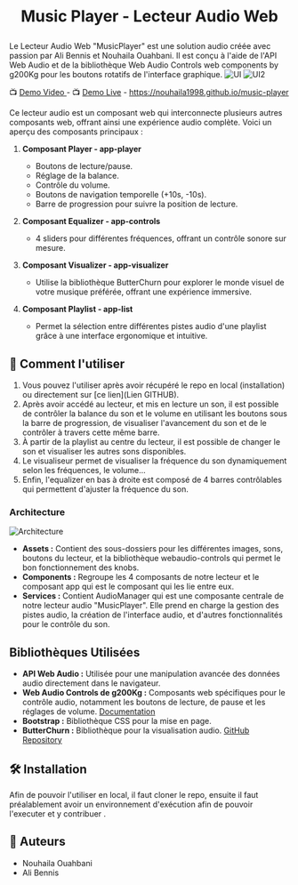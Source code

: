 # <p align="center">Music Player - Lecteur Audio Web </p>

Le Lecteur Audio Web "MusicPlayer" est une solution audio créée avec passion par Ali Bennis et Nouhaila Ouahbani. Il est conçu à l'aide de l'API Web Audio et de la bibliothèque Web Audio Controls web components by g200Kg pour les boutons rotatifs de l'interface graphique.
![UI](https://github.com/Nouhaila1998/music-player/assets/54882041/ab4a795c-fd76-402f-9837-0a573510ebaa)
![UI2](https://github.com/Nouhaila1998/music-player/assets/54882041/118212f3-b867-4d9b-b2e0-379e4551ece8)

📺 [Demo Video ](https://nouhaila1998.github.io/music-player/) - 
📺 [Demo Live](https://nouhaila1998.github.io/music-player/) - https://nouhaila1998.github.io/music-player

Ce lecteur audio est un composant web qui interconnecte plusieurs autres composants web, offrant ainsi une expérience audio complète. Voici un aperçu des composants principaux :

1. **Composant Player - app-player**
   - Boutons de lecture/pause.
   - Réglage de la balance.
   - Contrôle du volume.
   - Boutons de navigation temporelle (+10s, -10s).
   - Barre de progression pour suivre la position de lecture.

2. **Composant Equalizer - app-controls**
   - 4 sliders pour différentes fréquences, offrant un contrôle sonore sur mesure.

3. **Composant Visualizer - app-visualizer**
   - Utilise la bibliothèque ButterChurn pour explorer le monde visuel de votre musique préférée, offrant une expérience immersive.

4. **Composant Playlist - app-list**
   - Permet la sélection entre différentes pistes audio d'une playlist grâce à une interface ergonomique et intuitive.

## 🧐 Comment l'utiliser  

1. Vous pouvez l'utiliser après avoir récupéré le repo en local (installation) ou directement sur [ce lien](Lien GITHUB).
2. Après avoir accédé au lecteur, et mis en lecture un son, il est possible de contrôler la balance du son et le volume en utilisant les boutons sous la barre de progression, de visualiser l'avancement du son et de le contrôler à travers cette même barre.
3. À partir de la playlist au centre du lecteur, il est possible de changer le son et visualiser les autres sons disponibles.
4. Le visualiseur permet de visualiser la fréquence du son dynamiquement selon les fréquences, le volume...
5. Enfin, l'equalizer en bas à droite est composé de 4 barres contrôlables qui permettent d'ajuster la fréquence du son.

### Architecture
![Architecture](https://github.com/Nouhaila1998/music-player/assets/54882041/19bda597-2dc0-4835-9c49-f2da6cad4a90)
- **Assets :** Contient des sous-dossiers pour les différentes images, sons, boutons du lecteur, et la bibliothèque webaudio-controls qui permet le bon fonctionnement des knobs.
- **Components :** Regroupe les 4 composants de notre lecteur et le composant app qui est le composant qui les lie entre eux.
- **Services :** Contient AudioManager qui est une composante centrale de notre lecteur audio "MusicPlayer". Elle prend en charge la gestion des pistes audio, la création de l'interface audio, et d'autres fonctionnalités pour le contrôle du son.

## Bibliothèques Utilisées

- **API Web Audio :** Utilisée pour une manipulation avancée des données audio directement dans le navigateur.
- **Web Audio Controls de g200Kg :** Composants web spécifiques pour le contrôle audio, notamment les boutons de lecture, de pause et les réglages de volume. [Documentation](https://g200kg.github.io/webaudio-controls/docs/index.html)
- **Bootstrap :** Bibliothèque CSS pour la mise en page.
- **ButterChurn :** Bibliothèque pour la visualisation audio. [GitHub Repository](https://github.com/jberg/butterchurn)

## 🛠️ Installation  

Afin de pouvoir l'utiliser en local, il faut cloner le repo, ensuite il faut préalablement avoir un environnement d'exécution afin de pouvoir l'executer et y contribuer .

## 🙇 Auteurs
- Nouhaila Ouahbani
- Ali Bennis

